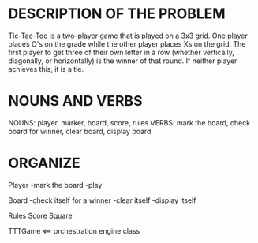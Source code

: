 # DESCRIPTION OF THE PROBLEM
Tic-Tac-Toe is a two-player game that is played on a 3x3 grid. One player places
O's on the grade while the other player places Xs on the grid. The first player
to get three of their own letter in a row (whether vertically, diagonally, or
horizontally) is the winner of that round. If neither player achieves this, it
is a tie.

# NOUNS AND VERBS
NOUNS: player, marker, board, score, rules
VERBS: mark the board, check board for winner, clear board, display board

# ORGANIZE
Player
-mark the board
-play

Board
-check itself for a winner
-clear itself
-display itself

Rules
Score
Square

TTTGame <== orchestration engine class